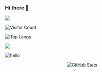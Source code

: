 ### Hi there 👋
![](https://github-readme-stats.vercel.app/api?username=whizzcyf&show_icons=true&theme=transparent)

![Visitor Count](https://profile-counter.glitch.me/whizzcyf/count.svg)



![Top Langs](https://github-readme-stats.vercel.app/api/top-langs/?username=whizzcyf&layout=compact&theme=tokyonight)

![](https://github-readme-activity-graph.cyclic.app/graph?username=whizzcyf&theme=dracula)

![hello](https://views.whatilearened.today/views/github/DHDAXCW/deplives.svg)

<p align="center">
    <a href="https://github.com/whizzcyf">
      <img alt="GitHub Stats" src="https://github-readme-stats.vercel.app/api?username=whizzcyf&include_all_commits=true&count_private=false&bg_color=30,e96443,904e95&title_color=fff&text_color=fff" />
    </a>
</p>



<!--
**whizzcyf/whizzcyf** is a ✨ _special_ ✨ repository because its `README.md` (this file) appears on your GitHub profile.

Here are some ideas to get you started:

- 🔭 I’m currently working on ...
- 🌱 I’m currently learning ...
- 👯 I’m looking to collaborate on ...
- 🤔 I’m looking for help with ...
- 💬 Ask me about ...
- 📫 How to reach me: ...
- 😄 Pronouns: ...
- ⚡ Fun fact: ...
-->
